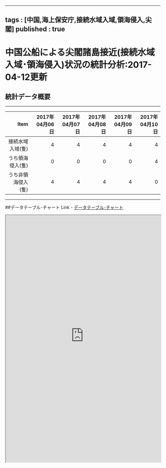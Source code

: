 
--- 
tags : [中国,海上保安庁,接続水域入域,領海侵入,尖閣] 
published : true
---

# 中国公船による尖閣諸島接近(接続水域入域･領海侵入)状況の統計分析:2017-04-12更新
## 統計データ概要

***


|               Item| 2017年04月06日| 2017年04月07日| 2017年04月08日| 2017年04月09日| 2017年04月10日|
|------------------:|--------------:|--------------:|--------------:|--------------:|--------------:|
|   接続水域入域(隻)|              4|              4|              4|              4|              4|
|   うち領海侵入(隻)|              0|              0|              0|              0|              4|
| うち非領海侵入(隻)|              4|              4|              4|              4|              0|





***

##データテーブル･チャート
Link - [データテーブル･チャート](http://knowledgevault.saecanet.com/charts/am-consulting.co.jp-intrusion.html)

<iframe src="http://knowledgevault.saecanet.com/charts/am-consulting.co.jp-intrusion.html" width="100%" height="800px"></iframe>
